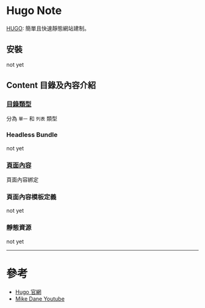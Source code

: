 # Hugo Note

[HUGO](https://gohugo.io/): 簡單且快速靜態網站建制。

## 安裝

not yet

## Content 目錄及內容介紹

### [目錄類型](content_directory.md)

分為 `單一` 和 `列表` 類型

### Headless Bundle

not yet

### [頁面內容](front_matter.md)

頁面內容綁定

### 頁面內容模板定義

not yet

### 靜態資源

not yet

----
# 參考

* [Hugo 官網](https://gohugo.io/documentation/)
* [Mike Dane Youtube](https://www.youtube.com/watch?list=PLLAZ4kZ9dFpOnyRlyS-liKL5ReHDcj4G3&v=qtIqKaDlqXo)